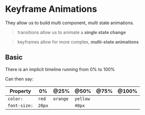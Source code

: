 # Keyframe Animations

They allow us to build multi component, multi state animations.

> transitions allow us to animate a **single state change**

> keyframes allow for more complex, **multi-state animations**

## Basic 

There is an implicit timeline running from 0% to 100%

Can then say:

| Property | 0% | @25% | @50% | @75% | @100% |
|----------|----|------|------|------|-------|
| `color:` | `red` | `orange` | `yellow` | 
| `font-size:` | `20px` | | `40px` | 